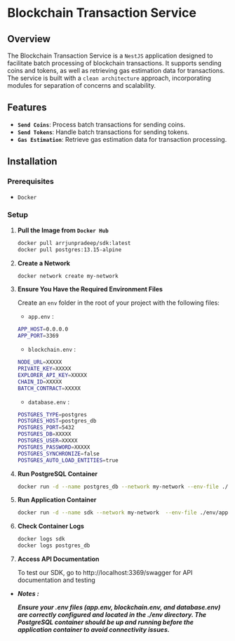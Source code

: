 # Blockchain Transaction Service

## Overview

The Blockchain Transaction Service is a `NestJS` application designed to facilitate batch processing of blockchain transactions. It supports sending coins and tokens, as well as retrieving gas estimation data for transactions. The service is built with a `clean architecture` approach, incorporating modules for separation of concerns and scalability.

## Features

- **`Send Coins`**: Process batch transactions for sending coins.
- **`Send Tokens`**: Handle batch transactions for sending tokens.
- **`Gas Estimation`**: Retrieve gas estimation data for transaction processing.

## Installation

### Prerequisites

- `Docker`

### Setup

1. **Pull the Image from `Docker Hub`**
   ```bash
   docker pull arrjunpradeep/sdk:latest
   docker pull postgres:13.15-alpine
   ```

2. **Create a Network**
   ```bash
   docker network create my-network
   ```

3. **Ensure You Have the Required Environment Files**

   Create an `env` folder in the root of your project with the following files:

   * `app.env` : 
   ```bash
   APP_HOST=0.0.0.0
   APP_PORT=3369
   ```

   * `blockchain.env` : 
   ```bash
   NODE_URL=XXXXX
   PRIVATE_KEY=XXXXX
   EXPLORER_API_KEY=XXXXX
   CHAIN_ID=XXXXX
   BATCH_CONTRACT=XXXXX
   ```

   * `database.env` : 
   ```bash
   POSTGRES_TYPE=postgres
   POSTGRES_HOST=postgres_db
   POSTGRES_PORT=5432
   POSTGRES_DB=XXXXX
   POSTGRES_USER=XXXXX
   POSTGRES_PASSWORD=XXXXX
   POSTGRES_SYNCHRONIZE=false
   POSTGRES_AUTO_LOAD_ENTITIES=true
   ```
   

4. **Run PostgreSQL Container**
   ```bash
   docker run -d --name postgres_db --network my-network --env-file ./env/database.env -p 5432:5432 postgres:13.15-alpine
   ```

5. **Run Application Container**
   ```bash
   docker run -d --name sdk --network my-network  --env-file ./env/app.env --env-file ./env/blockchain.env -p 3369:3369 arrjunpradeep/sdk:latest
   ```

6. **Check Container Logs**
   ```bash
   docker logs sdk
   docker logs postgres_db
   ```

7. **Access API Documentation**

   To test our SDK, go to http://localhost:3369/swagger for API documentation and testing

- ***Notes :***

   *****Ensure your .env files (app.env, blockchain.env, and database.env) are correctly configured and located in the ./env directory. The PostgreSQL container should be up and running before the application container to avoid connectivity issues.*****